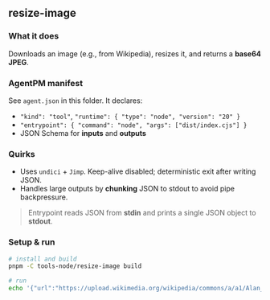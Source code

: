 ## resize-image

### What it does
Downloads an image (e.g., from Wikipedia), resizes it, and returns a **base64 JPEG**.

### AgentPM manifest
See `agent.json` in this folder. It declares:
- `"kind": "tool"`, `"runtime": { "type": "node", "version": "20" }`
- `"entrypoint": { "command": "node", "args": ["dist/index.cjs"] }`
- JSON Schema for **inputs** and **outputs**

### Quirks
- Uses `undici` + `Jimp`. Keep-alive disabled; deterministic exit after writing JSON.
- Handles large outputs by **chunking** JSON to stdout to avoid pipe backpressure.

> Entrypoint reads JSON from **stdin** and prints a single JSON object to **stdout**.

### Setup & run
```bash
# install and build
pnpm -C tools-node/resize-image build 

# run
echo '{"url":"https://upload.wikimedia.org/wikipedia/commons/a/a1/Alan_Turing_Aged_16.jpg","width":320,"height":180}' | node tools-node/resize-image/dist/index.cjs
```